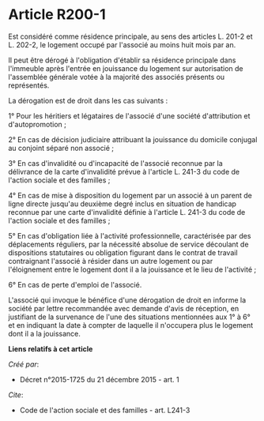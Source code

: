 # Article R200-1

Est considéré comme résidence principale, au sens des articles L. 201-2 et L. 202-2, le logement occupé par l'associé au
moins huit mois par an. 

Il peut être dérogé à l'obligation d'établir sa résidence principale dans l'immeuble après l'entrée en jouissance du logement
sur autorisation de l'assemblée générale votée à la majorité des associés présents ou représentés. 

La dérogation est de droit dans les cas suivants : 

1° Pour les héritiers et légataires de l'associé d'une société d'attribution et d'autopromotion ; 

2° En cas de décision judiciaire attribuant la jouissance du domicile conjugal au conjoint séparé non associé ; 

3° En cas d'invalidité ou d'incapacité de l'associé reconnue par la délivrance de la carte d'invalidité prévue à l'article L.
241-3 du code de l'action sociale et des familles ; 

4° En cas de mise à disposition du logement par un associé à un parent de ligne directe jusqu'au deuxième degré inclus en
situation de handicap reconnue par une carte d'invalidité définie à l'article L. 241-3 du code de l'action sociale et des
familles ; 

5° En cas d'obligation liée à l'activité professionnelle, caractérisée par des déplacements réguliers, par la nécessité
absolue de service découlant de dispositions statutaires ou obligation figurant dans le contrat de travail contraignant
l'associé à résider dans un autre logement ou par l'éloignement entre le logement dont il a la jouissance et le lieu de
l'activité ; 

6° En cas de perte d'emploi de l'associé. 

L'associé qui invoque le bénéfice d'une dérogation de droit en informe la société par lettre recommandée avec demande d'avis
de réception, en justifiant de la survenance de l'une des situations mentionnées aux 1° à 6° et en indiquant la date à
compter de laquelle il n'occupera plus le logement dont il a la jouissance.

**Liens relatifs à cet article**

_Créé par_:

  - Décret n°2015-1725 du 21 décembre 2015 - art. 1

_Cite_:

  - Code de l'action sociale et des familles - art. L241-3
